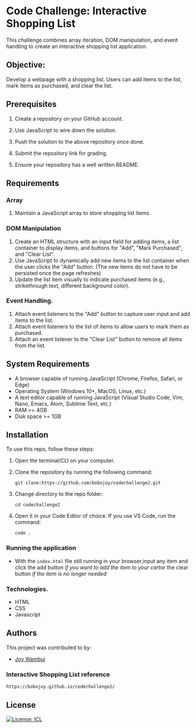 # Code Challenge: Interactive Shopping List
This challenge combines array iteration, DOM manipulation, and event handling to create an interactive shopping list application.

## Objective:
Develop a webpage with a shopping list. Users can add items to the list, mark items as purchased, and clear the list.

## Prerequisites

1. Create a repository on your GitHub account.

2. Use JavaScript to wire down the solution.

3. Push the solution to the above repository once done.

4. Submit the repository link for grading.

5. Ensure your repository has a well written README.

## Requirements
### Array
1.  Maintain a JavaScript array to store shopping list items.

### DOM Manipulation
1. Create an HTML structure with an input field for adding items, a list container to display items, and buttons for "Add", "Mark Purchased", and "Clear List".
2. Use JavaScript to dynamically add new items to the list container when the user clicks the "Add" button. (The new items do not have to be persisted once the page refreshes)
3. Update the list item visually to indicate purchased items (e.g., strikethrough text, different background color).
   
### Event Handling.
1. Attach event listeners to the "Add" button to capture user input and add items to the list.
2. Attach event listeners to the list of items to allow users to mark them as purchased.
3. Attach an event listener to the "Clear List" button to remove all items from the list.
 
## System Requirements

- A browser capable of running JavaScript (Chrome, Firefox, Safari, or Edge)
- Operating System (Windows 10+, MacOS, Linux, etc.)
- A text editor capable of running JavaScript (Visual Studio Code, Vim, Nano, Emacs, Atom, Sublime Text, etc.)
- RAM >= 4GB
- Disk space >= 1GB

## Installation

To use this repo, follow these steps:

1.  Open the terminal/CLI on your computer.

2.  Clone the repository by running the following command:

        git clone:https://github.com/bobojoy/codechallenge2.git

3.  Change directory to the repo folder:

        cd codechallenge2

4.  Open it in your Code Editor of choice. If you use VS Code, run the command:

        code .

### Running the application

- With the `index.html` file still running in your browser,input any item and click the add button *if you want to add the item to your cart*or the clear button _if the item is no longer needed_

### Technologies.
- HTML
- CSS
- Javascript

## Authors

This project was contributed to by:

- [Joy Wambui](https://github.com/bobojoy/)

### Interactive Shopping List reference 
```https://bobojoy.github.io/codechallenge2/```
## License

[![License: ICL](https://img.shields.io/badge/License-ISC-blue.svg)](https://opensource.org/licenses/ISC)